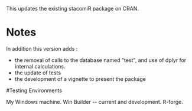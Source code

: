 This updates the existing stacomiR package on CRAN.

# Notes

In addition this version adds :

* the removal of calls to the database named "test", and use of dplyr for internal calculations. 
* the update of tests
* the development of a vignette to present the package

#Testing Environments

My Windows machine.
Win Builder -- current and development.
R-forge.



